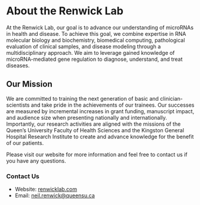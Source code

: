 # About the Renwick Lab

At the Renwick Lab, our goal is to advance our understanding of microRNAs in health and disease. To achieve this goal, we combine expertise in RNA molecular biology and biochemistry, biomedical computing, pathological evaluation of clinical samples, and disease modeling through a multidisciplinary approach. We aim to leverage gained knowledge of microRNA-mediated gene regulation to diagnose, understand, and treat diseases.

## Our Mission

We are committed to training the next generation of basic and clinician-scientists and take pride in the achievements of our trainees. Our successes are measured by incremental increases in grant funding, manuscript impact, and audience size when presenting nationally and internationally. Importantly, our research activities are aligned with the missions of the Queen’s University Faculty of Health Sciences and the Kingston General Hospital Research Institute to create and advance knowledge for the benefit of our patients.

Please visit our website for more information and feel free to contact us if you have any questions.

### Contact Us

* Website: [renwicklab.com](http://renwicklab.com/)
* Email: [neil.renwick@queensu.ca](mailto:neil.renwick@queensu.ca)
